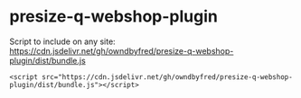 # presize-q-webshop-plugin

Script to include on any site:
https://cdn.jsdelivr.net/gh/owndbyfred/presize-q-webshop-plugin/dist/bundle.js

`<script src="https://cdn.jsdelivr.net/gh/owndbyfred/presize-q-webshop-plugin/dist/bundle.js"></script>`
